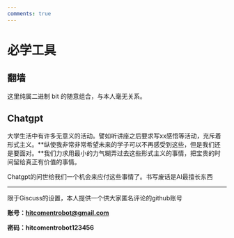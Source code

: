 ```yaml
---
comments: true
---
```


# **必学工具**

## **翻墙**

这里纯属二进制 bit 的随意组合，与本人毫无关系。

## **Chatgpt**

大学生活中有许多无意义的活动。譬如听讲座之后要求写xx感悟等活动，充斥着形式主义。**纵使我非常非常希望未来的学子可以不再感受到这些，但是我们还是要面对。**我们力求用最小的力气糊弄过去这些形式主义的事情，把宝贵的时间留给真正有价值的事情。

Chatgpt的问世给我们一个机会来应付这些事情了。书写废话是AI最擅长东西

***

限于Giscuss的设置，本人提供一个供大家匿名评论的github账号

**账号：hitcomentrobot@gmail.com**

**密码：hitcomentrobot123456**